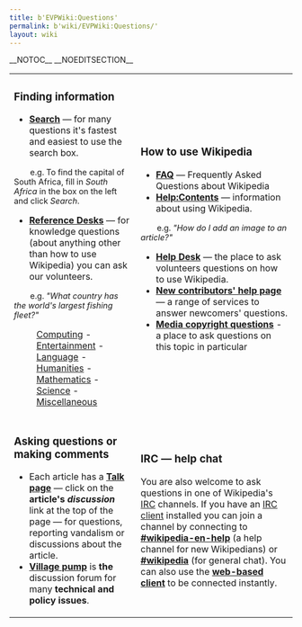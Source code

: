 ```yaml
---
title: b'EVPWiki:Questions'
permalink: b'wiki/EVPWiki:Questions/'
layout: wiki
---
```


\_\_NOTOC\_\_ \_\_NOEDITSECTION\_\_

<table>
<tbody>
<tr class="odd">
<td><h3 id="finding-information">Finding information</h3>
<ul>
<li><strong><a href="Wikipedia:Look_it_up" title="wikilink">Search</a></strong> — for many questions it's fastest and easiest to use the search box.</li>
</ul>
<p><span style="font-size:90%;margin-left:2em;">e.g. To find the capital of South Africa, fill in <em>South Africa</em> in the box on the left and click <em>Search</em>.</span></p>
<ul>
<li><strong><a href="Wikipedia:Reference_desk" title="wikilink">Reference Desks</a></strong> — for knowledge questions (about anything other than how to use Wikipedia) you can ask our volunteers.</li>
</ul>
<p><span style="font-size:90%;margin-left:2em;"> e.g. <em>"What country has the world's largest fishing fleet?"</em></span></p>
<dl>
<dt></dt>
<dd><a href="Wikipedia:Reference_desk/Computing" title="wikilink">Computing</a> - <a href="Wikipedia:Reference_desk/Entertainment" title="wikilink">Entertainment</a> - <a href="Wikipedia:Reference_desk/Language" title="wikilink">Language</a> - <a href="Wikipedia:Reference_desk/Humanities" title="wikilink">Humanities</a> - <a href="Wikipedia:Reference_desk/Mathematics" title="wikilink">Mathematics</a> - <a href="Wikipedia:Reference_desk/Science" title="wikilink">Science</a> - <a href="Wikipedia:Reference_desk/Miscellaneous" title="wikilink">Miscellaneous</a>
</dd>
</dl></td>
<td><h3 id="how-to-use-wikipedia">How to use Wikipedia</h3>
<ul>
<li><strong><a href="Wikipedia:FAQ" title="wikilink">FAQ</a></strong> — Frequently Asked Questions about Wikipedia</li>
<li><strong><a href="Help:Contents" title="wikilink">Help:Contents</a></strong> — information about using Wikipedia.</li>
</ul>
<p><span style="font-size:90%;margin-left:2em;"> e.g. <em>"How do I add an image to an article?"</em></span></p>
<ul>
<li><strong><a href="Wikipedia:Help_desk" title="wikilink">Help Desk</a></strong> — the place to ask volunteers questions on how to use Wikipedia.</li>
<li><strong><a href="Wikipedia:New_contributors&#39;_help_page" title="wikilink">New contributors' help page</a></strong> — a range of services to answer newcomers' questions.</li>
<li><strong><a href="Wikipedia:Media_copyright_questions" title="wikilink">Media copyright questions</a></strong> - a place to ask questions on this topic in particular</li>
</ul></td>
</tr>
<tr class="even">
<td><h3 id="asking-questions-or-making-comments">Asking questions or making comments</h3>
<ul>
<li>Each article has a <strong><a href="Wikipedia:Talk_page" title="wikilink">Talk page</a></strong> — click on the <strong>article's</strong> <strong><em>discussion</em></strong> link at the top of the page — for questions, reporting vandalism or discussions about the article.</li>
<li><strong><a href="Wikipedia:Village_pump" title="wikilink">Village pump</a></strong> is <strong>the</strong> discussion forum for many <strong>technical and policy issues</strong>.</li>
</ul></td>
<td><h3 id="irc-help-chat">IRC — help chat</h3>
<p>You are also welcome to ask questions in one of Wikipedia's <a href="Internet_Relay_Chat" title="wikilink">IRC</a> channels. If you have an <a href="Comparison_of_Internet_Relay_Chat_clients" title="wikilink">IRC client</a> installed you can join a channel by connecting to <a href="irc://irc.freenode.net/wikipedia-en-help"><strong>#wikipedia-en-help</strong></a> (a help channel for new Wikipedians) or <a href="irc://irc.freenode.net/wikipedia"><strong>#wikipedia</strong></a> (for general chat). You can also use the <strong><a href="http://www.prism.gatech.edu/~mflaschen3/irc/">web-based client</a></strong> to be connected instantly.</p></td>
</tr>
</tbody>
</table>
